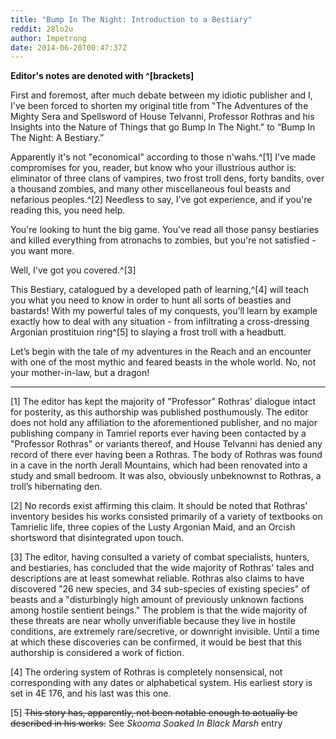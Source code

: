 ```yaml
---
title: "Bump In The Night: Introduction to a Bestiary"
reddit: 28lo2u
author: Impetrong
date: 2014-06-20T00:47:37Z
---
```


**Editor's notes are denoted with ^[brackets]**

First and foremost, after much debate between my idiotic publisher and I, I've been forced to shorten my original title from "The Adventures of the Mighty Sera and Spellsword of House Telvanni, Professor Rothras and his Insights into the Nature of Things that go Bump In The Night." to “Bump In The Night: A Bestiary.”

Apparently it's not "economical" according to those n'wahs.^[1] I've made compromises for you, reader, but know who your illustrious author is: eliminator of three clans of vampires, two frost troll dens, forty bandits, over a thousand zombies, and many other miscellaneous foul beasts and nefarious peoples.^[2] Needless to say, I've got experience, and if you're reading this, you need help.

You're looking to hunt the big game. You've read all those pansy bestiaries and killed everything from atronachs to zombies, but you're not satisfied - you want more.

Well, I've got you covered.^[3]

This Bestiary, catalogued by a developed path of learning,^[4] will teach you what you need to know in order to hunt all sorts of beasties and bastards! With my powerful tales of my conquests, you’ll learn by example exactly how to deal with any situation - from infiltrating a cross-dressing Argonian prostituion ring^[5] to slaying a frost troll with a headbutt. 

Let’s begin with the tale of my adventures in the Reach and an encounter with one of the most mythic and feared beasts in the whole world. No, not your mother-in-law, but a dragon!

***

[1] The editor has kept the majority of "Professor" Rothras' dialogue intact for posterity, as this authorship was published posthumously. The editor does not hold any affiliation to the aforementioned publisher, and no major publishing company in Tamriel reports ever having been contacted by a "Professor Rothras" or variants thereof, and House Telvanni has denied any record of there ever having been a Rothras. The body of Rothras was found in a cave in the north Jerall Mountains, which had been renovated into a study and small bedroom. It was also, obviously unbeknownst to Rothras, a troll’s hibernating den.

[2] No records exist affirming this claim. It should be noted that Rothras' inventory besides his works consisted primarily of a variety of textbooks on Tamrielic life, three copies of the Lusty Argonian Maid, and an Orcish shortsword that disintegrated upon touch.

[3] The editor, having consulted a variety of combat specialists, hunters, and bestiaries, has concluded that the wide majority of Rothras' tales and descriptions are at least somewhat reliable. Rothras also claims to have discovered "26 new species, and 34 sub-species of existing species" of beasts and a "disturbingly high amount of previously unknown factions among hostile sentient beings." The problem is that the wide majority of these threats are near wholly unverifiable because they live in hostile conditions, are extremely rare/secretive, or downright invisible. Until a time at which these discoveries can be confirmed, it would be best that this authorship is considered a work of fiction.

[4] The ordering system of Rothras is completely nonsensical, not corresponding with any dates or alphabetical system. His earliest story is set in 4E 176, and his last was this one.

[5] ~~This story has, apparently, not been notable enough to actually be described in his works.~~ See *Skooma Soaked In Black Marsh* entry
